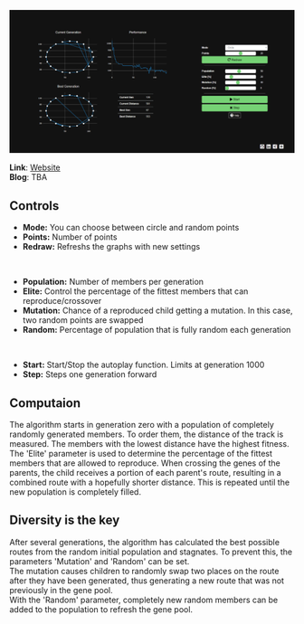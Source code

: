 

![](/img/thumbnail.png)


**Link**: [Website](https://benschr.github.io/GeneticAlgorithm/geneticalg.html)    
**Blog**: TBA

## Controls

- **Mode:** You can choose between circle and random points    
- **Points:** Number of points  
- **Redraw:** Refreshs the graphs with new settings  

<br/> 

- **Population:** Number of members per generation 
- **Elite:** Control the percentage of the fittest members that can reproduce/crossover
- **Mutation:** Chance of a reproduced child getting a mutation. In this case, two random points are swapped
- **Random:** Percentage of population that is fully random each generation
   
<br/> 
   
- **Start:** Start/Stop the autoplay function. Limits at generation 1000  
- **Step:** Steps one generation forward

## Computaion

The algorithm starts in generation zero with a population of completely randomly generated members. To order them, the distance of the track is measured. The members with the lowest distance have the highest fitness.
The 'Elite' parameter is used to determine the percentage of the fittest members that are allowed to reproduce. When crossing the genes of the parents, the child receives a portion of each parent's route, resulting in a combined route with a hopefully shorter distance.
This is repeated until the new population is completely filled.

## Diversity is the key

After several generations, the algorithm has calculated the best possible routes from the random initial population and stagnates. To prevent this, the parameters 'Mutation' and 'Random' can be set.  
The mutation causes children to randomly swap two places on the route after they have been generated, thus generating a new route that was not previously in the gene pool.  
With the 'Random' parameter, completely new random members can be added to the population to refresh the gene pool. 

